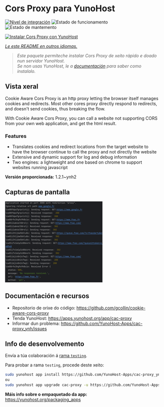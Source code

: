<!--
NOTA: Este README foi creado automáticamente por <https://github.com/YunoHost/apps/tree/master/tools/readme_generator>
NON debe editarse manualmente.
-->

# Cors Proxy para YunoHost

[![Nivel de integración](https://dash.yunohost.org/integration/cac-proxy.svg)](https://dash.yunohost.org/appci/app/cac-proxy) ![Estado de funcionamento](https://ci-apps.yunohost.org/ci/badges/cac-proxy.status.svg) ![Estado de mantemento](https://ci-apps.yunohost.org/ci/badges/cac-proxy.maintain.svg)

[![Instalar Cors Proxy con YunoHost](https://install-app.yunohost.org/install-with-yunohost.svg)](https://install-app.yunohost.org/?app=cac-proxy)

*[Le este README en outros idiomas.](./ALL_README.md)*

> *Este paquete permíteche instalar Cors Proxy de xeito rápido e doado nun servidor YunoHost.*  
> *Se non usas YunoHost, le a [documentación](https://yunohost.org/install) para saber como instalalo.*

## Vista xeral

Cookie Aware Cors Proxy is an http proxy letting the browser itself manages cookies and redirects.
Most other cores proxy directly respond to redirects, and doesn't send cookies, thus breaking the flow.

With Cookie Aware Cors Proxy, you can call a website not supporting CORS from your own web application, and get the html result.

### Features
- Translates cookies and redirect locations from the target website to have the browser continue to call the proxy and not directly the website 
- Extensive and dynamic support for log and debug information
- Two engines: a lightweight and one based on chrome to support websites running javascript


**Versión proporcionada:** 1.2.1~ynh2

## Capturas de pantalla

![Captura de pantalla de Cors Proxy](./doc/screenshots/fnac-logs.png)

## Documentación e recursos

- Repositorio de orixe do código: <https://github.com/gcollin/cookie-aware-cors-proxy>
- Tenda YunoHost: <https://apps.yunohost.org/app/cac-proxy>
- Informar dun problema: <https://github.com/YunoHost-Apps/cac-proxy_ynh/issues>

## Info de desenvolvemento

Envía a túa colaboración á [rama `testing`](https://github.com/YunoHost-Apps/cac-proxy_ynh/tree/testing).

Para probar a rama `testing`, procede deste xeito:

```bash
sudo yunohost app install https://github.com/YunoHost-Apps/cac-proxy_ynh/tree/testing --debug
ou
sudo yunohost app upgrade cac-proxy -u https://github.com/YunoHost-Apps/cac-proxy_ynh/tree/testing --debug
```

**Máis info sobre o empaquetado da app:** <https://yunohost.org/packaging_apps>
